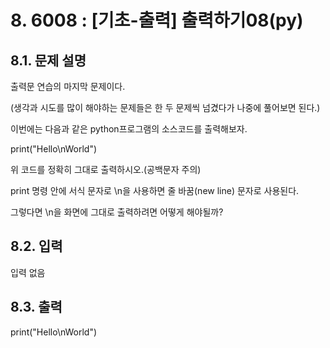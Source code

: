# 8. 6008 : [기초-출력] 출력하기08(py)
## 8.1. 문제 설명

출력문 연습의 마지막 문제이다.

(생각과 시도를 많이 해야하는 문제들은 한 두 문제씩 넘겼다가 나중에 풀어보면 된다.)

이번에는 다음과 같은 python프로그램의 소스코드를 출력해보자.

print("Hello\nWorld")

위 코드를 정확히 그대로 출력하시오.(공백문자 주의)

print 명령 안에 서식 문자로 \n을 사용하면 줄 바꿈(new line) 문자로 사용된다.

그렇다면 \n을 화면에 그대로 출력하려면 어떻게 해야될까?

## 8.2. 입력
입력 없음

## 8.3. 출력
print("Hello\nWorld")